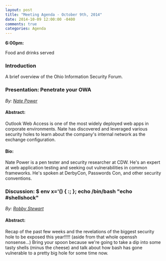 ```yaml
---
layout: post
title: "Meeting Agenda - October 9th, 2014"
date: 2014-10-09 12:00:00 -0400
comments: true
categories: Agenda
---
```


**6:00pm:**

Food and drinks served

### Introduction

A brief overview of the Ohio Information Security Forum.

### **Presentation:** Penetrate your OWA
_By: [Nate Power](http://securitypentest.com/)_

#### Abstract:

Outlook Web Access is one of the most widely deployed web apps in corporate environments. Nate has discovered and leveraged various security holes to learn about the company's internal network as the exchange configuration.

#### Bio:

Nate Power is a pen tester and security researcher at CDW. He's an expert at web application testing and seeking out vulnerabilities in common frameworks. He's spoken at DerbyCon, Passwords Con, and other security conventions.

### **Discussion:** $ env x='() { :; }; echo /bin/bash "echo #shellshock"
_By: [Robby Stewart](https://twitter.com/rizzyrong)_

#### Abstract:

Recap of the past few weeks and the revelations of the biggest security hole to be exposed this year!!!!! (aside from that whole openssh nonsense...) Bring your spoon because we're going to take a dip into some tasty shells (minus the cheese) and talk about how bash has gone vulnerable to a pretty big hole for some time now.